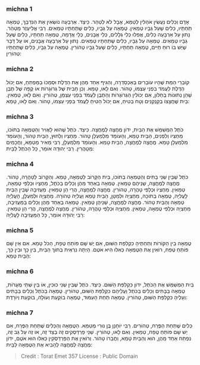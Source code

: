 
### michna 1
אָדָם וְכֵלִים נַעֲשִׂין אֹהָלִין לְטַמֵּא, אֲבָל לֹא לְטַהֵר. כֵּיצַד. אַרְבָּעָה נוֹשְׂאִין אֶת הַנִּדְבָּךְ, טֻמְאָה תַחְתָּיו, כֵּלִים שֶׁעַל גַּבָּיו טְמֵאִין. טֻמְאָה עַל גַּבָּיו, כֵּלִים שֶׁתַּחְתָּיו טְמֵאִים. רַבִּי אֱלִיעֶזֶר מְטַהֵר. נָתוּן עַל אַרְבָּעָה כֵלִים, אֲפִלּוּ כְלֵי גְלָלִים, כְּלֵי אֲבָנִים, כְּלֵי אֲדָמָה, טֻמְאָה תַחְתָּיו, כֵּלִים שֶׁעַל גַּבָּיו טְמֵאִים. טֻמְאָה עַל גַּבָּיו, כֵּלִים שֶׁתַּחְתָּיו טְמֵאִים. נָתוּן עַל אַרְבָּעָה אֲבָנִים, אוֹ עַל דָּבָר שֶׁיֶּשׁ בּוֹ רוּחַ חַיִּים, טֻמְאָה תַחְתָּיו, כֵּלִים שֶׁעַל גַּבָּיו טְהוֹרִין. טֻמְאָה עַל גַּבָּיו, כֵּלִים שֶׁתַּחְתָּיו טְהוֹרִין: 

### michna 2
קוֹבְרֵי הַמֵּת שֶׁהָיוּ עוֹבְרִים בְּאַכְסַדְרָה, וְהֵגִיף אַחַד מֵהֶן אֶת הַדֶּלֶת וּסְמָכוֹ בַמַּפְתֵּחַ, אִם יָכוֹל הַדֶּלֶת לַעֲמֹד בִּפְנֵי עַצְמוֹ, טָהוֹר. וְאִם לָאו, טָמֵא. וְכֵן חָבִית שֶׁל גְּרוֹגָרוֹת אוֹ קֻפָּה שֶׁל תֶּבֶן שֶׁהֵן נְתוּנוֹת בְּחַלּוֹן, אִם יְכוֹלִין הַגְּרוֹגָרוֹת וְהַתֶּבֶן לַעֲמֹד בִּפְנֵי עַצְמָן, טְהוֹרִין. וְאִם לָאו, טְמֵאִין. בַּיִת שֶׁחֲצָצוֹ בְקַנְקַנִּים וְטָח בְּטִיחַ, אִם יָכוֹל הַטִּיחַ לַעֲמֹד בִּפְנֵי עַצְמוֹ, טָהוֹר. וְאִם לָאו, טָמֵא: 

### michna 3
כֹּתֶל הַמְשַׁמֵּשׁ אֶת הַבַּיִת, יִדּוֹן מֶחֱצָה לְמֶחֱצָה. כֵּיצַד. כֹּתֶל שֶׁהוּא לָאֲוִיר וְהַטֻּמְאָה בְתוֹכוֹ, מֵחֶצְיוֹ וְלִפְנִים, הַבַּיִת טָמֵא, וְהָעוֹמֵד מִלְמַעְלָן טָהוֹר. מֵחֶצְיוֹ וְלַחוּץ, הַבַּיִת טָהוֹר, וְהָעוֹמֵד מִלְמַעְלָן טָמֵא. מֶחֱצָה לְמֶחֱצָה, הַבַּיִת טָמֵא. וְהָעוֹמֵד מִלְמַעְלָן, רַבִּי מֵאִיר מְטַמֵּא, וַחֲכָמִים מְטַהֲרִין. רַבִּי יְהוּדָה אוֹמֵר, כָּל הַכֹּתֶל לַבָּיִת: 

### michna 4
כֹּתֶל שֶׁבֵּין שְׁנֵי בָתִּים וְהַטֻּמְאָה בְתוֹכוֹ, בַּיִת הַקָּרוֹב לַטֻּמְאָה, טָמֵא. וְהַקָּרוֹב לַטָּהֳרָה, טָהוֹר. מֶחֱצָה לְמֶחֱצָה, שְׁנֵיהֶם טְמֵאִין. טֻמְאָה בְאַחַד מֵהֶן וְכֵלִים בַּכֹּתֶל, מֵחֶצְיוֹ וּכְלַפֵּי טֻמְאָה, טְמֵאִין. מֵחֶצְיוֹ וּכְלַפֵּי טָהֳרָה, טְהוֹרִין. מֶחֱצָה לְמֶחֱצָה, הֲרֵי הֵן טְמֵאִין. מַעֲזִיבָה שֶׁבֵּין הַבַּיִת לָעֲלִיָּה, טֻמְאָה בְתוֹכָהּ, מֵחֶצְיָהּ וּלְמַטָּן, הַבַּיִת טָמֵא וַעֲלִיָּה טְהוֹרָה. מֵחֶצְיָהּ וּלְמַעְלָן, הָעֲלִיָּה טְמֵאָה וְהַבַּיִת טָהוֹר. מֶחֱצָה לְמֶחֱצָה, שְׁנֵיהֶן טְמֵאִין. טֻמְאָה בְאַחַד מֵהֶן וְכֵלִים בַּמַּעֲזִיבָה, מֵחֶצְיָהּ וּכְלַפֵּי טֻמְאָה, טְמֵאִין. מֵחֶצְיָהּ וּכְלַפֵּי טָהֳרָה, טְהוֹרִין. מֶחֱצָה לְמֶחֱצָה, הֲרֵי הֵן טְמֵאִין. רַבִּי יְהוּדָה אוֹמֵר, כָּל הַמַּעֲזִיבָה לָעֲלִיָּה: 

### michna 5
טֻמְאָה בֵין הַקּוֹרוֹת וְתַחְתֶּיהָ כִקְלִפַּת הַשּׁוּם, אִם יֶשׁ שָׁם פּוֹתֵחַ טֶפַח, הַכֹּל טָמֵא. אִם אֵין שָׁם פּוֹתֵחַ טֶפַח, רוֹאִין אֶת הַטֻּמְאָה כְּאִלּוּ הִיא אֹטֶם. הָיְתָה נִרְאֵית בְּתוֹךְ הַבַּיִת, בֵּין כָּךְ וּבֵין כָּךְ, הַבַּיִת טָמֵא: 

### michna 6
בַּיִת הַמְשַׁמֵּשׁ אֶת הַכֹּתֶל, יִדּוֹן כִּקְלִפַּת הַשּׁוּם. כֵּיצַד. כֹּתֶל שֶׁבֵּין שְׁנֵי כוּכִין, אוֹ בֵין שְׁתֵּי מְעָרוֹת, טֻמְאָה בַבָּתִּים וְכֵלִים בַּכֹּתֶל וַעֲלֵיהֶם כִּקְלִפַּת הַשּׁוּם, טְהוֹרִין. טֻמְאָה בַכֹּתֶל וְכֵלִים בַּבָּתִּים וְעָלֶיהָ כִקְלִפַּת הַשּׁוּם, טְהוֹרִין. טֻמְאָה תַחַת הָעַמּוּד, טֻמְאָה בוֹקַעַת וְעוֹלָה, בּוֹקַעַת וְיוֹרָדֶת: 

### michna 7
כֵּלִים שֶׁתַּחַת הַפֶּרַח, טְהוֹרִים. רַבִּי יוֹחָנָן בֶּן נוּרִי מְטַמֵּא. הַטֻּמְאָה וְהַכֵּלִים שֶׁתַּחַת הַפֶּרַח, אִם יֶשׁ שָׁם פּוֹתֵחַ טֶפַח, טְמֵאִין. וְאִם לָאו, טְהוֹרִין. שְׁנֵי פַרְדַּסְקִים זֶה בְצַד זֶה, אוֹ זֶה עַל גַּב זֶה, נִפְתַּח אַחַד מֵהֶן, הוּא וְהַבַּיִת טָמֵא, וַחֲבֵרוֹ טָהוֹר. וְרוֹאִין אֶת הַפַּרְדַּסְקִין כְּאִלּוּ הוּא אֹטֶם, יִדּוֹן מֶחֱצָה לְמֶחֱצָה לְהָבִיא אֶת הַטֻּמְאָה לַבָּיִת: 

>Credit : Torat Emet 357
>License : Public Domain 